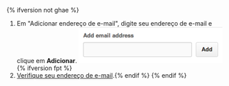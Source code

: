 {% ifversion not ghae %}
1. Em "Adicionar endereço de e-mail", digite seu endereço de e-mail e clique em **Adicionar**. ![Email addition button](/assets/images/help/settings/add-email-address.png){% ifversion fpt %}
2. [Verifique seu endereço de e-mail](/articles/verifying-your-email-address).{% endif %}
{% endif %}

